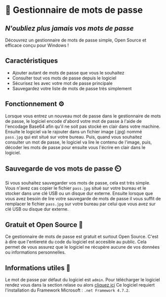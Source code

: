 # 🔐 Gestionnaire de mots de passe
## _N'oubliez plus jamais vos mots de passe_

Découvrez un gestionnaire de mots de passe simple, Open Source et efficace conçu pour Windows !
## Caractéristiques

- Ajouter autant de mots de passe que vous le souhaitez
- Consulter tout vos mots de passe depuis le logiciel
- Sécurisez les avec votre mot de passe principale
- Sauvegardez votre liste de mots de passe très simplement

## Fonctionnement ⚙️

Lorsque vous entrez un nouveau mot de passe dans le gestionnaire de mots de passe, le logiciel encode d'abord votre mot de passe à l'aide de l'encodage Base64 afin qu'il ne soit pas stocké en clair dans votre machine. Ensuite le logiciel va le rajouter dans un fichier image (.jpg) nommé `pass.jpg` qui est situé sur votre bureau.
Puis, quand vous souhaitez consulter un mot de passe, le logiciel va lire le contenu de l'image, puis, décoder les mots de passe pour ensuite vous l'écrire en clair dans le logiciel.

## Sauvegarde de vos mots de passe ⏲️

Si vous souhaitez sauvegarder vos mots de passe, cela est très simple. Vous n'avez cas copier le fichier `pass.jpg` situé sur votre bureau et le stocker dans une clé USB ou un disque dur externe. Ensuite lorsque que vous avez besoin de lire votre sauvegarde de mots de passe il vous suffit de remplacer le fichier `pass.jpg` sur votre bureau par celui que vous avez sur clé USB ou disque dur externe.

## Gratuit et Open Source 👐

Ce gestionnaire de mots de passe est gratuit et surtout Open Source. C'est à dire que l'entiereté du code du logiciel est accesible au public. Cela permet de vous assurez que le logiciel ne récupère aucune de vos données ou informations personnelles.

## Informations utiles 🧐
Le mot de passe par défaut du logiciel est `admin`.
Pour télécharger le logiciel rendez vous dans la section relase ou alors [cliquez ici](https://github.com/GatienFrenchDev/Password-Manager/releases/latest/Password.Manager.exe)
Ce logiciel requiert l'installation du Framework Microsoft : `.net Framework 4.7.2`.
